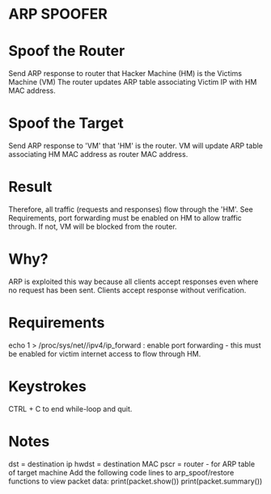 # ARP SPOOFER
# Spoof the Router
Send ARP response to router that Hacker Machine (HM) is the Victims Machine (VM)
The router updates ARP table associating Victim IP with HM MAC address.

# Spoof the Target
Send ARP response to 'VM' that 'HM' is the router. VM will update ARP table
associating HM MAC address as router MAC address.

# Result
Therefore, all traffic (requests and responses) flow through the 'HM'. See Requirements,
port forwarding must be enabled on HM to allow traffic through.  If not, VM will be blocked
from the router.

# Why?
ARP is exploited this way because all clients accept responses even where
no request has been sent.  Clients accept response without verification.

# Requirements
echo 1 > /proc/sys/net//ipv4/ip_forward : enable port forwarding - this must be
enabled for victim internet access to flow through HM.

# Keystrokes
CTRL + C to end while-loop and quit.

# Notes
dst = destination ip
hwdst = destination MAC
pscr = router - for ARP table of target machine
Add the following code lines to arp_spoof/restore functions to view packet data:
    print(packet.show())
    print(packet.summary())